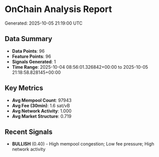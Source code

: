 # OnChain Analysis Report
Generated: 2025-10-05 21:19:00 UTC

## Data Summary
- **Data Points**: 96
- **Feature Points**: 96
- **Signals Generated**: 1
- **Time Range**: 2025-10-04 08:56:01.326842+00:00 to 2025-10-05 21:18:58.828145+00:00

## Key Metrics
- **Avg Mempool Count**: 97943
- **Avg Fee (30min)**: 1.6 sat/vB
- **Avg Network Activity**: 1.000
- **Avg Market Structure**: 0.719

## Recent Signals
- **BULLISH** (0.40) - High mempool congestion; Low fee pressure; High network activity
